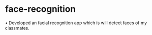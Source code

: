 # face-recognition
• Developed an facial recognition app which is will detect faces of my classmates.
